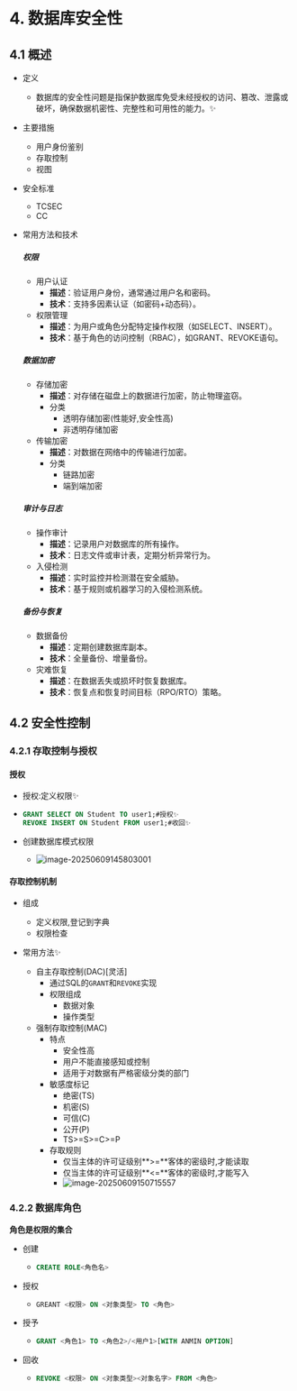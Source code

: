 # 4. 数据库安全性

## 4.1 概述

- 定义
  - 数据库的安全性问题是指保护数据库免受未经授权的访问、篡改、泄露或破坏，确保数据机密性、完整性和可用性的能力。✨
  
- 主要措施
  - 用户身份鉴别
  - 存取控制
  - 视图

- 安全标准

  - TCSEC
  - CC

- 常用方法和技术

  ##### 权限

  - 用户认证
    - **描述**：验证用户身份，通常通过用户名和密码。
    - **技术**：支持多因素认证（如密码+动态码）。
  - 权限管理
    - **描述**：为用户或角色分配特定操作权限（如SELECT、INSERT）。
    - **技术**：基于角色的访问控制（RBAC），如GRANT、REVOKE语句。

  ##### 数据加密

  - 存储加密
    - **描述**：对存储在磁盘上的数据进行加密，防止物理盗窃。
    - 分类
      - 透明存储加密(性能好,安全性高)
      - 非透明存储加密
  - 传输加密
    - **描述**：对数据在网络中的传输进行加密。
    - 分类
      - 链路加密
      - 端到端加密
  
  ##### 审计与日志
  
  - 操作审计
    - **描述**：记录用户对数据库的所有操作。
    - **技术**：日志文件或审计表，定期分析异常行为。
  - 入侵检测
    - **描述**：实时监控并检测潜在安全威胁。
    - **技术**：基于规则或机器学习的入侵检测系统。
  
  ##### 备份与恢复
  
  - 数据备份
    - **描述**：定期创建数据库副本。
    - **技术**：全量备份、增量备份。
  - 灾难恢复
    - **描述**：在数据丢失或损坏时恢复数据库。
    - **技术**：恢复点和恢复时间目标（RPO/RTO）策略。
  
  

## 4.2 安全性控制

### 4.2.1 存取控制与授权

#### 授权

- 授权:定义权限✨

- ```sql
  GRANT SELECT ON Student TO user1;#授权✨
  REVOKE INSERT ON Student FROM user1;#收回✨
  ```

- 创建数据库模式权限

  - ![image-20250609145803001](D:\临时\image-20250609145803001.png)

#### 存取控制机制

- 组成

  - 定义权限,登记到字典
  - 权限检查

- 常用方法✨

  - 自主存取控制(DAC)[灵活]
    - 通过SQL的`GRANT`和`REVOKE`实现
    - 权限组成
      - 数据对象
      - 操作类型
  - 强制存取控制(MAC)
    - 特点
      - 安全性高
      - 用户不能直接感知或控制
      - 适用于对数据有严格密级分类的部门
    - 敏感度标记
      - 绝密(TS)
      - 机密(S)
      - 可信(C)
      - 公开(P)
      - TS>=S>=C>=P
    - 存取规则
      - 仅当主体的许可证级别**>=**客体的密级时,才能读取
      - 仅当主体的许可证级别**<=**客体的密级时,才能写入
      - ![image-20250609150715557](C:\Users\32770\AppData\Roaming\Typora\typora-user-images\image-20250609150715557.png)

  

### 4.2.2 数据库角色

**角色是权限的集合**

- 创建

  - ```sql
    CREATE ROLE<角色名>
    ```

- 授权

  - ```sql
    GREANT <权限> ON <对象类型> TO <角色>
    ```

- 授予

  - ```sql
    GRANT <角色1> TO <角色2>/<用户1>[WITH ANMIN OPTION]
    ```

- 回收

  - ```sql
    REVOKE <权限> ON <对象类型><对象名字> FROM <角色>
    ```




